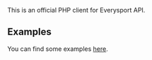 This is an official PHP client for Everysport API.

## Examples

You can find some examples [here](examples.php).
